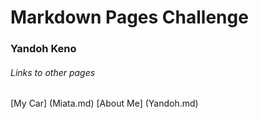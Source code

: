 # Markdown Pages Challenge
### Yandoh Keno
###### Links to other pages
[My Car] (Miata.md)
[About Me] (Yandoh.md)
